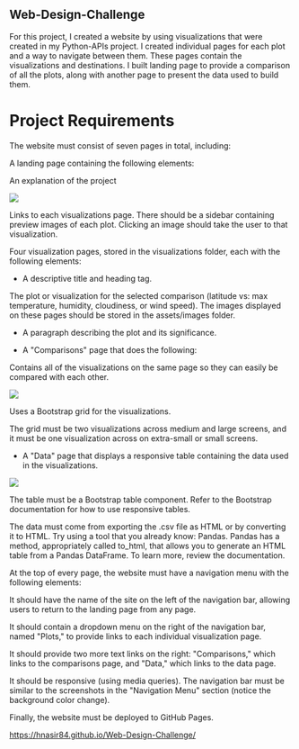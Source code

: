 ## Web-Design-Challenge

For this project, I created a website by using visualizations that were created in my Python-APIs project.
I created individual pages for each plot and a way to navigate between them. These pages  contain the visualizations and destinations. I built landing page to provide a comparison of all the plots, along with another page to present the data used to build them.



# Project Requirements


The website must consist of seven pages in total, including:


A landing page containing the following elements:


An explanation of the project

![](../../../../../../C:/Users/user/Desktop/DSBCGA/Web-Design-Challenge/web_images/MainPage.png)


Links to each visualizations page. There should be a sidebar containing preview images of each plot. Clicking an image should take the user to that visualization.



Four visualization pages, stored in the visualizations folder, each with the following elements:


- A descriptive title and heading tag.


The plot or visualization for the selected comparison (latitude vs: max temperature, humidity, cloudiness, or wind speed). The images displayed on these pages should be stored in the assets/images folder.


-  A paragraph describing the plot and its significance.




- A "Comparisons" page that does the following:

Contains all of the visualizations on the same page so they can easily be compared with each other.

![](../../../../../../C:/Users/user/Desktop/DSBCGA/Web-Design-Challenge/web_images/comparison.png)

Uses a Bootstrap grid for the visualizations.

The grid must be two visualizations across medium and large screens, and it must be one visualization across on extra-small or small screens.





- A "Data" page that displays a responsive table containing the data used in the visualizations.

![](../../../../../../C:/Users/user/Desktop/DSBCGA/Web-Design-Challenge/web_images/Data.png)

The table must be a Bootstrap table component. Refer to the Bootstrap documentation for how to use responsive tables.


The data must come from exporting the .csv file as HTML or by converting it to HTML. Try using a tool that you already know: Pandas. Pandas has a method, appropriately called to_html, that allows you to generate an HTML table from a Pandas DataFrame. To learn more, review the documentation.




At the top of every page, the website must have a navigation menu with the following elements:


It should have the name of the site on the left of the navigation bar, allowing users to return to the landing page from any page.


It should contain a dropdown menu on the right of the navigation bar, named "Plots," to provide links to each individual visualization page.


It should provide two more text links on the right: "Comparisons," which links to the comparisons page, and "Data," which links to the data page.


It should be responsive (using media queries). The navigation bar must be similar to the screenshots in the "Navigation Menu" section (notice the background color change).


Finally, the website must be deployed to GitHub Pages.

https://hnasir84.github.io/Web-Design-Challenge/
